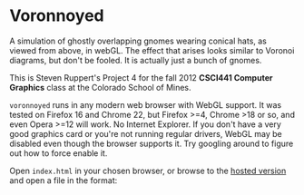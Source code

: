 # Voronnoyed

A simulation of ghostly overlapping gnomes wearing conical hats, as viewed from
above, in webGL. The effect that arises looks similar to Voronoi diagrams, but
don't be fooled. It is actually just a bunch of gnomes.

This is Steven Ruppert's Project 4 for the fall 2012 **CSCI441 Computer
Graphics** class at the Colorado School of Mines.

`voronnoyed` runs in any modern web browser with WebGL support. It was tested on
Firefox 16 and Chrome 22, but Firefox >=4, Chrome >18 or so, and even Opera >=12
will work. No Internet Explorer. If you don't have a very good graphics
card or you're not running regular drivers, WebGL may be disabled even though
the browser supports it. Try googling around to figure out how to force enable it.

Open `index.html` in your chosen browser, or browse to the [hosted version][]
and open a file in the format:

[hosted version]: http://blendmaster.github.com/voronnoyed
